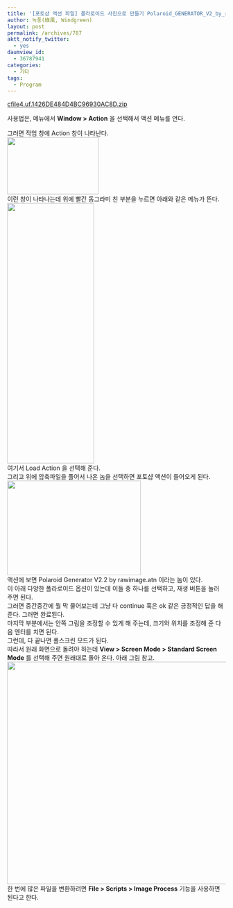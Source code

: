 ```yaml
---
title: '[포토샵 액션 파일] 폴라로이드 사진으로 만들기 Polaroid_GENERATOR_V2_by_rawimage'
author: 녹풍(綠風, Windgreen)
layout: post
permalink: /archives/787
aktt_notify_twitter:
  - yes
daumview_id:
  - 36787941
categories:
  - 기타
tags:
  - Program
---
```

<a href="http://dl.dropboxusercontent.com/u/15546257/blog/mytory/old-images/1/cfile4.uf.1426DE484D4BC96930AC8D.zip" class="aligncenter" />cfile4.uf.1426DE484D4BC96930AC8D.zip</a> <div>
  사용법은, 메뉴에서 <b>Window > Action</b> 을 선택해서 액션 메뉴를 연다.
</div>

<div>
  그러면 작업 창에 Action 창이 나타난다.
</div>

<div>
  <img src="http://dl.dropboxusercontent.com/u/15546257/blog/mytory/old-images/1/cfile7.uf.1444524E4D4BC9692F46C8.jpg" class="aligncenter" width="211" height="132" alt="" />
</div>

<div>
  이런 창이 나타나는데 위에 빨간 동그라미 친 부분을 누르면 아래와 같은 메뉴가 뜬다.
</div>

<div>
  <img src="http://dl.dropboxusercontent.com/u/15546257/blog/mytory/old-images/1/cfile10.uf.11581A474D4BC9691B562A.jpg" class="aligncenter" width="200" height="601" alt="" />
</div>

<div>
  여기서 Load Action 을 선택해 준다.
</div>

<div>
  그리고 위에 압축파일을 풀어서 나온 놈을 선택하면 포토샵 액션이 들어오게 된다.
</div>

<div>
  <img src="http://dl.dropboxusercontent.com/u/15546257/blog/mytory/old-images/1/cfile5.uf.14193A574D4BC96A1418F6.jpg" class="aligncenter" width="308" height="218" alt="" />
</div>

<div>
  액션에 보면 Polaroid Generator V2.2 by rawimage.atn 이라는 놈이 있다.
</div>

<div>
  이 아래 다양한 폴라로이드 옵션이 있는데 이들 중 하나를 선택하고, 재생 버튼을 눌러 주면 된다.
</div>

<div>
  그러면 중간중간에 뭘 막 물어보는데 그냥 다 continue 혹은 ok 같은 긍정적인 답을 해 준다. 그러면 완료된다.
</div>

<div>
  마지막 부분에서는 안쪽 그림을 조정할 수 있게 해 주는데, 크기와 위치를 조정해 준 다음 엔터를 치면 된다.
</div>

<div>
  그런데, 다 끝나면 풀스크린 모드가 된다.
</div>

<div>
  따라서 원래 화면으로 돌려야 하는데 <b>View > Screen Mode > Standard Screen Mode</b> 를 선택해 주면 원래대로 돌아 온다. 아래 그림 참고.<br /><img src="http://dl.dropboxusercontent.com/u/15546257/blog/mytory/old-images/1/cfile4.uf.142E35484D4BC96A2228C6.jpg" class="aligncenter" width="580" height="513" alt="" />
</div>

<div>
  한 번에 많은 파일을 변환하려면 <b>File > Scripts > Image Process</b> 기능을 사용하면 된다고 한다.
</div>

<div>
</div>
